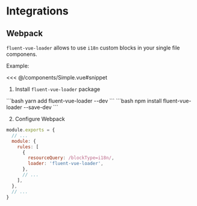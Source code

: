 # Integrations

## Webpack

`fluent-vue-loader` allows to use `i18n` custom blocks in your single file componens.

Example:

<<< @/components/Simple.vue#snippet

1. Install `fluent-vue-loader` package

<code-group>
<code-block title="YARN" active>
```bash
yarn add fluent-vue-loader --dev
```
</code-block>

<code-block title="NPM">
```bash
npm install fluent-vue-loader --save-dev
```
</code-block>
</code-group>

2. Configure Webpack
```js
module.exports = {
  // ...
  module: {
    rules: [
      {
        resourceQuery: /blockType=i18n/,
        loader: 'fluent-vue-loader',
      },
      // ...
    ],
  },
  // ...
}

```
